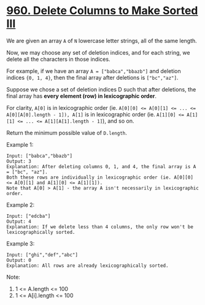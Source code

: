 # [960. Delete Columns to Make Sorted III](https://leetcode-cn.com/problems/delete-columns-to-make-sorted-iii/)

We are given an array `A` of `N` lowercase letter strings, all of the same length.

Now, we may choose any set of deletion indices, and for each string, we delete all the characters in those indices.

For example, if we have an array `A = ["babca","bbazb"]` and deletion indices `{0, 1, 4}`, then the final array after deletions is `["bc","az"]`.

Suppose we chose a set of deletion indices D such that after deletions, the final array has **every element (row) in lexicographic order**.

For clarity, `A[0]` is in lexicographic order (ie. `A[0][0] <= A[0][1] <= ... <= A[0][A[0].length - 1]), A[1]` is in lexicographic order (ie. `A[1][0] <= A[1][1] <= ... <= A[1][A[1].length - 1]`), and so on.

Return the minimum possible value of `D.length`.

Example 1:

```text
Input: ["babca","bbazb"]
Output: 3
Explanation: After deleting columns 0, 1, and 4, the final array is A = ["bc", "az"].
Both these rows are individually in lexicographic order (ie. A[0][0] <= A[0][1] and A[1][0] <= A[1][1]).
Note that A[0] > A[1] - the array A isn't necessarily in lexicographic order.
```

Example 2:

```text
Input: ["edcba"]
Output: 4
Explanation: If we delete less than 4 columns, the only row won't be lexicographically sorted.
```

Example 3:

```text
Input: ["ghi","def","abc"]
Output: 0
Explanation: All rows are already lexicographically sorted.
```

Note:

1. 1 <= A.length <= 100
1. 1 <= A[i].length <= 100
